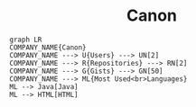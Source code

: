 <h1 align="center">Canon</h1>

```mermaid
graph LR
COMPANY_NAME{Canon}
COMPANY_NAME ---> U{Users} ---> UN[2]
COMPANY_NAME ---> R{Repositories} ---> RN[2]
COMPANY_NAME ---> G{Gists} ---> GN[50]
COMPANY_NAME ---> ML{Most Used<br>Languages}
ML --> Java[Java]
ML --> HTML[HTML]
```
